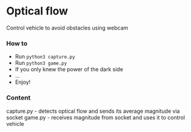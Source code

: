 # Optical flow

Control vehicle to avoid obstacles using webcam

### How to

* Run `python3 capture.py`
* Run `python3 game.py`
* If you only knew the power of the dark side
* ...
* Enjoy!

### Content

capture.py - detects optical flow and sends its average magnitude via socket
game.py - receives magnitude from socket and uses it to control vehicle
